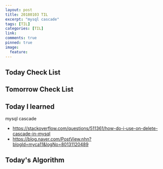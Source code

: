 ```yaml
---
layout: post
title: 20180103 TIL
excerpt: "mysql cascade"
tags: [TIL]
categories: [TIL]
link:
comments: true
pinned: true
image:
  feature:
---
```


## Today Check List



## Tomorrow Check List



## Today I learned

mysql cascade

* https://stackoverflow.com/questions/511361/how-do-i-use-on-delete-cascade-in-mysql
* https://blog.naver.com/PostView.nhn?blogId=myca11&logNo=80131120489

## Today's Algorithm

